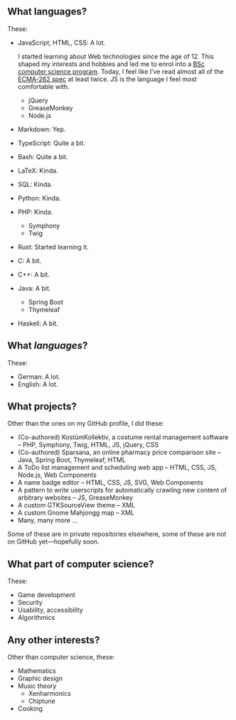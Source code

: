 ## What languages?

These:

* JavaScript, HTML, CSS: A lot.
  
  I started learning about Web technologies since the age of 12.
  This shaped my interests and hobbies and led me to enrol into a [BSc computer science program](https://github.com/SebastianSimon/SebastianSimon/wiki/My-BSc-computer-science-degree).
  Today, I feel like I’ve read almost all of the [ECMA-262 spec](https://tc39.es/ecma262/) at least twice.
  JS is the language I feel most comfortable with.

  * jQuery
  * GreaseMonkey
  * Node.js
* Markdown: Yep.
* TypeScript: Quite a bit.
* Bash: Quite a bit.
* LaTeX: Kinda.
* SQL: Kinda.
* Python: Kinda.
* PHP: Kinda.
  * Symphony
  * Twig
* Rust: Started learning it.
* C: A bit.
* C++: A bit.
* Java: A bit.
  * Spring Boot
  * Thymeleaf
* Haskell: A bit.

## What _languages_?

These:

* German: A lot.
* English: A lot.

## What projects?

Other than the ones on my GitHub profile, I did these:

* (Co-authored) KostümKollektiv, a costume rental management software – PHP, Symphony, Twig, HTML, JS, jQuery, CSS
* (Co-authored) Sparsana, an online pharmacy price comparison site – Java, Spring Boot, Thymeleaf, HTML
* A ToDo list management and scheduling web app – HTML, CSS, JS, Node.js, Web Components
* A name badge editor – HTML, CSS, JS, SVG, Web Components
* A pattern to write userscripts for automatically crawling new content of arbitrary websites – JS, GreaseMonkey
* A custom GTKSourceView theme – XML
* A custom Gnome Mahjongg map – XML
* Many, many more …

Some of these are in private repositories elsewhere, some of these are not on GitHub yet—hopefully soon.

## What part of computer science?

These:

* Game development
* Security
* Usability, accessibility
* Algorithmics

## Any other interests?

Other than computer science, these:

* Mathematics
* Graphic design
* Music theory
  * Xenharmonics
  * Chiptune
* Cooking
